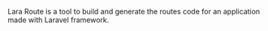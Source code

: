 Lara Route is a tool to build and generate the routes code for an application made with Laravel framework.

